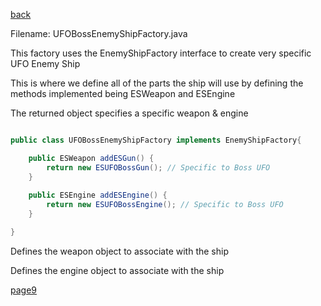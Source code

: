 [back](./page05.md)

Filename: UFOBossEnemyShipFactory.java

This factory uses the EnemyShipFactory interface to create very specific UFO Enemy Ship

This is where we define all of the parts the ship will use by defining the methods implemented  being ESWeapon and ESEngine

The returned object specifies a specific weapon & engine

```java

public class UFOBossEnemyShipFactory implements EnemyShipFactory{

	public ESWeapon addESGun() {
		return new ESUFOBossGun(); // Specific to Boss UFO
	}
	
	public ESEngine addESEngine() {
		return new ESUFOBossEngine(); // Specific to Boss UFO
	}

}
```
Defines the weapon object to associate with the ship

Defines the engine object to associate with the ship


[page9](./page07.md)
